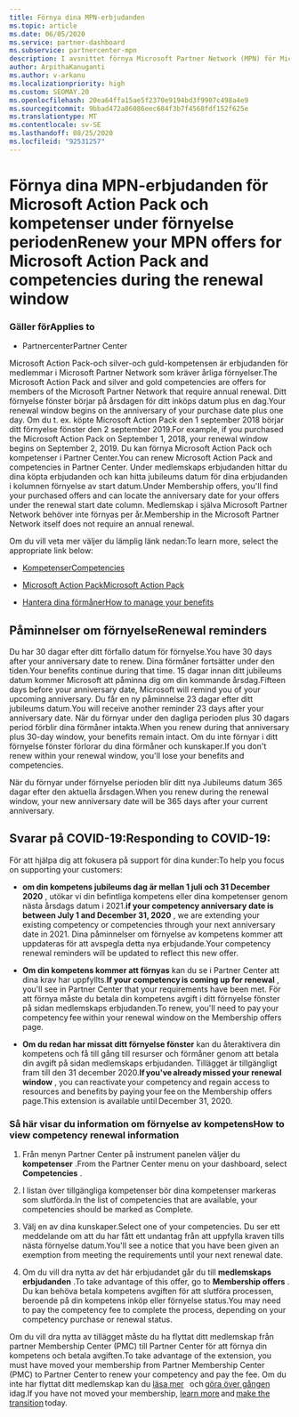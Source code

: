 ```yaml
---
title: Förnya dina MPN-erbjudanden
ms.topic: article
ms.date: 06/05/2020
ms.service: partner-dashboard
ms.subservice: partnercenter-mpn
description: I avsnittet förnya Microsoft Partner Network (MPN) för Microsoft Action Pack &-kompetenser – förnyelse inleds årsdagen för inköps datumet plus en dag.
author: ArpithaKanuganti
ms.author: v-arkanu
ms.localizationpriority: high
ms.custom: SEOMAY.20
ms.openlocfilehash: 20ea64ffa15ae5f2370e9194bd3f9907c498a4e9
ms.sourcegitcommit: 9bbad472a86086eec684f3b7f4568fdf152f625e
ms.translationtype: MT
ms.contentlocale: sv-SE
ms.lasthandoff: 08/25/2020
ms.locfileid: "92531257"
---
```

# <a name="renew-your-mpn-offers-for-microsoft-action-pack-and-competencies-during-the-renewal-window"></a><span data-ttu-id="e37e5-103">Förnya dina MPN-erbjudanden för Microsoft Action Pack och kompetenser under förnyelse perioden</span><span class="sxs-lookup"><span data-stu-id="e37e5-103">Renew your MPN offers for Microsoft Action Pack and competencies during the renewal window</span></span>

### <a name="applies-to"></a><span data-ttu-id="e37e5-104">Gäller för</span><span class="sxs-lookup"><span data-stu-id="e37e5-104">Applies to</span></span>

- <span data-ttu-id="e37e5-105">Partnercenter</span><span class="sxs-lookup"><span data-stu-id="e37e5-105">Partner Center</span></span>

<span data-ttu-id="e37e5-106">Microsoft Action Pack-och silver-och guld-kompetensen är erbjudanden för medlemmar i Microsoft Partner Network som kräver årliga förnyelser.</span><span class="sxs-lookup"><span data-stu-id="e37e5-106">The Microsoft Action Pack and silver and gold competencies are offers for members of the Microsoft Partner Network that require annual renewal.</span></span> <span data-ttu-id="e37e5-107">Ditt förnyelse fönster börjar på årsdagen för ditt inköps datum plus en dag.</span><span class="sxs-lookup"><span data-stu-id="e37e5-107">Your renewal window begins on the anniversary of your purchase date plus one day.</span></span> <span data-ttu-id="e37e5-108">Om du t. ex. köpte Microsoft Action Pack den 1 september 2018 börjar ditt förnyelse fönster den 2 september 2019.</span><span class="sxs-lookup"><span data-stu-id="e37e5-108">For example, if you purchased the Microsoft Action Pack on September 1, 2018, your renewal window begins on September 2, 2019.</span></span> <span data-ttu-id="e37e5-109">Du kan förnya Microsoft Action Pack och kompetenser i Partner Center.</span><span class="sxs-lookup"><span data-stu-id="e37e5-109">You can renew Microsoft Action Pack and competencies in Partner Center.</span></span> <span data-ttu-id="e37e5-110">Under medlemskaps erbjudanden hittar du dina köpta erbjudanden och kan hitta jubileums datum för dina erbjudanden i kolumnen förnyelse av start datum.</span><span class="sxs-lookup"><span data-stu-id="e37e5-110">Under Membership offers, you'll find your purchased offers and can locate the anniversary date for your offers under the renewal start date column.</span></span> <span data-ttu-id="e37e5-111">Medlemskap i själva Microsoft Partner Network behöver inte förnyas per år.</span><span class="sxs-lookup"><span data-stu-id="e37e5-111">Membership in the Microsoft Partner Network itself does not require an annual renewal.</span></span> 

<span data-ttu-id="e37e5-112">Om du vill veta mer väljer du lämplig länk nedan:</span><span class="sxs-lookup"><span data-stu-id="e37e5-112">To learn more, select the appropriate link below:</span></span> 

- [<span data-ttu-id="e37e5-113">Kompetenser</span><span class="sxs-lookup"><span data-stu-id="e37e5-113">Competencies</span></span>](learn-about-competencies.md)

- [<span data-ttu-id="e37e5-114">Microsoft Action Pack</span><span class="sxs-lookup"><span data-stu-id="e37e5-114">Microsoft Action Pack</span></span>](mpn-get-action-pack.md)

- [<span data-ttu-id="e37e5-115">Hantera dina förmåner</span><span class="sxs-lookup"><span data-stu-id="e37e5-115">How to manage your benefits</span></span>](manage-your-partner-network-benefits.md)

## <a name="renewal-reminders"></a><span data-ttu-id="e37e5-116">Påminnelser om förnyelse</span><span class="sxs-lookup"><span data-stu-id="e37e5-116">Renewal reminders</span></span> 

<span data-ttu-id="e37e5-117">Du har 30 dagar efter ditt förfallo datum för förnyelse.</span><span class="sxs-lookup"><span data-stu-id="e37e5-117">You have 30 days after your anniversary date to renew.</span></span> <span data-ttu-id="e37e5-118">Dina förmåner fortsätter under den tiden.</span><span class="sxs-lookup"><span data-stu-id="e37e5-118">Your benefits continue during that time.</span></span> <span data-ttu-id="e37e5-119">15 dagar innan ditt jubileums datum kommer Microsoft att påminna dig om din kommande årsdag.</span><span class="sxs-lookup"><span data-stu-id="e37e5-119">Fifteen days before your anniversary date, Microsoft will remind you of your upcoming anniversary.</span></span> <span data-ttu-id="e37e5-120">Du får en ny påminnelse 23 dagar efter ditt jubileums datum.</span><span class="sxs-lookup"><span data-stu-id="e37e5-120">You will receive another reminder 23 days after your anniversary date.</span></span> <span data-ttu-id="e37e5-121">När du förnyar under den dagliga perioden plus 30 dagars period förblir dina förmåner intakta.</span><span class="sxs-lookup"><span data-stu-id="e37e5-121">When you renew during that anniversary plus 30-day window, your benefits remain intact.</span></span> <span data-ttu-id="e37e5-122">Om du inte förnyar i ditt förnyelse fönster förlorar du dina förmåner och kunskaper.</span><span class="sxs-lookup"><span data-stu-id="e37e5-122">If you don't renew within your renewal window, you'll lose your benefits and competencies.</span></span>

<span data-ttu-id="e37e5-123">När du förnyar under förnyelse perioden blir ditt nya Jubileums datum 365 dagar efter den aktuella årsdagen.</span><span class="sxs-lookup"><span data-stu-id="e37e5-123">When you renew during the renewal window, your new anniversary date will be 365 days after your current anniversary.</span></span>

## <a name="responding-to-covid-19"></a><span data-ttu-id="e37e5-124">Svarar på COVID-19:</span><span class="sxs-lookup"><span data-stu-id="e37e5-124">Responding to COVID-19:</span></span>

<span data-ttu-id="e37e5-125">För att hjälpa dig att fokusera på support för dina kunder:</span><span class="sxs-lookup"><span data-stu-id="e37e5-125">To help you focus on supporting your customers:</span></span> 

- <span data-ttu-id="e37e5-126">**om din kompetens jubileums dag är mellan 1 juli och 31 December 2020** , utökar vi din befintliga kompetens eller dina kompetenser genom nästa årsdags datum i 2021.</span><span class="sxs-lookup"><span data-stu-id="e37e5-126">**if your competency anniversary date is between July 1 and December 31, 2020** , we are extending your existing competency or competencies through your next anniversary date in 2021.</span></span> <span data-ttu-id="e37e5-127">Dina påminnelser om förnyelse av kompetens kommer att uppdateras för att avspegla detta nya erbjudande.</span><span class="sxs-lookup"><span data-stu-id="e37e5-127">Your competency renewal reminders will be updated to reflect this new offer.</span></span> 

- <span data-ttu-id="e37e5-128">**Om din kompetens kommer att förnyas** kan du se i Partner Center att dina krav har uppfyllts.</span><span class="sxs-lookup"><span data-stu-id="e37e5-128">**If your competency is coming up for renewal** , you'll see in Partner Center that your requirements have been met.</span></span> <span data-ttu-id="e37e5-129">För att förnya måste du betala din kompetens avgift i ditt förnyelse fönster på sidan medlemskaps erbjudanden.</span><span class="sxs-lookup"><span data-stu-id="e37e5-129">To renew, you'll need to pay your competency fee within your renewal window on the Membership offers page.</span></span> 

- <span data-ttu-id="e37e5-130">**Om du redan har missat ditt förnyelse fönster** kan du återaktivera din kompetens och få till gång till resurser och förmåner genom att betala din avgift på sidan medlemskaps erbjudanden. Tillägget är tillgängligt fram till den 31 december 2020.</span><span class="sxs-lookup"><span data-stu-id="e37e5-130">**If you've already missed your renewal window** , you can reactivate your competency and regain access to resources and benefits by paying your fee on the Membership offers page.This extension is available until December 31, 2020.</span></span>

### <a name="how-to-view-competency-renewal-information"></a><span data-ttu-id="e37e5-131">Så här visar du information om förnyelse av kompetens</span><span class="sxs-lookup"><span data-stu-id="e37e5-131">How to view competency renewal information</span></span>

1. <span data-ttu-id="e37e5-132">Från menyn Partner Center på instrument panelen väljer du **kompetenser** .</span><span class="sxs-lookup"><span data-stu-id="e37e5-132">From the Partner Center menu on your dashboard, select **Competencies** .</span></span>  

2. <span data-ttu-id="e37e5-133">I listan över tillgängliga kompetenser bör dina kompetenser markeras som slutförda.</span><span class="sxs-lookup"><span data-stu-id="e37e5-133">In the list of competencies that are available, your competencies should be marked as Complete.</span></span>  

3. <span data-ttu-id="e37e5-134">Välj en av dina kunskaper.</span><span class="sxs-lookup"><span data-stu-id="e37e5-134">Select one of your competencies.</span></span> <span data-ttu-id="e37e5-135">Du ser ett meddelande om att du har fått ett undantag från att uppfylla kraven tills nästa förnyelse datum.</span><span class="sxs-lookup"><span data-stu-id="e37e5-135">You'll see a notice that you have been given an exemption from meeting the requirements until your next renewal date.</span></span>

4. <span data-ttu-id="e37e5-136">Om du vill dra nytta av det här erbjudandet går du till **medlemskaps erbjudanden** .</span><span class="sxs-lookup"><span data-stu-id="e37e5-136">To take advantage of this offer, go to **Membership offers** .</span></span> <span data-ttu-id="e37e5-137">Du kan behöva betala kompetens avgiften för att slutföra processen, beroende på din kompetens inköp eller förnyelse status.</span><span class="sxs-lookup"><span data-stu-id="e37e5-137">You may need to pay the competency fee to complete the process, depending on your competency purchase or renewal status.</span></span> 

<span data-ttu-id="e37e5-138">Om du vill dra nytta av tillägget måste du ha flyttat ditt medlemskap från partner Membership Center (PMC) till Partner Center för att förnya din kompetens och betala avgiften.</span><span class="sxs-lookup"><span data-stu-id="e37e5-138">To take advantage of the extension, you must have moved your membership from Partner Membership Center (PMC) to Partner Center to renew your competency and pay the fee.</span></span> <span data-ttu-id="e37e5-139">Om du inte har flyttat ditt medlemskap kan du [läsa mer](prepare-pmc-pc-migration.md)   och [göra över gången](https://partners.microsoft.com/partnerprogram/Welcome.aspx)   idag.</span><span class="sxs-lookup"><span data-stu-id="e37e5-139">If you have not moved your membership, [learn more](prepare-pmc-pc-migration.md) and [make the transition](https://partners.microsoft.com/partnerprogram/Welcome.aspx) today.</span></span>  

